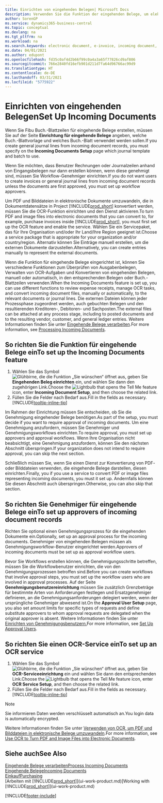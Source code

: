 ```yaml
---
title: Einrichten von eingehenden Belegen| Microsoft Docs
description: Verwenden Sie die Funktion der eingehenden Belege, um elektronische Belege zu erstellen, verwalten Sie OCRaufgaben, importieren Sie Rechnungen und wandeln Sie Bilddateien um.
author: SorenGP
ms.service: dynamics365-business-central
ms.topic: conceptual
ms.devlang: na
ms.tgt_pltfrm: na
ms.workload: na
ms.search.keywords: electronic document, e-invoice, incoming document, OCR, ecommerce, document exchange, import invoice
ms.date: 04/01/2021
ms.author: edupont
ms.openlocfilehash: fd35c0af4d2b66f99c0a4a3a65f77826cd9af806
ms.sourcegitcommit: 766e2840fd16efb901d211d7fa64d96766ac99d9
ms.translationtype: HT
ms.contentlocale: de-DE
ms.lasthandoff: 03/31/2021
ms.locfileid: "5775922"
---
```

# <a name="set-up-incoming-documents"></a><span data-ttu-id="0044a-103">Einrichten von eingehenden Belegen</span><span class="sxs-lookup"><span data-stu-id="0044a-103">Set Up Incoming Documents</span></span>

<span data-ttu-id="0044a-104">Wenn Sie Fibu Buch.-Blattzeilen für eingehende Belege erstellen, müssen Sie auf der Seite **Einrichtung für eingehende Belege** angeben, welche Buch.-Blattvorlage und welches Buch.-Blatt verwendet werden sollen.</span><span class="sxs-lookup"><span data-stu-id="0044a-104">If you create general journal lines from incoming document records, you must specify on the **Incoming Documents Setup** page which journal template and batch to use.</span></span>

<span data-ttu-id="0044a-105">Wenn Sie möchten, dass Benutzer Rechnungen oder Journalzeilen anhand von Eingangsbelegen nur dann erstellen können, wenn diese genehmigt sind, müssen Sie Workflow-Genehmiger einrichten.</span><span class="sxs-lookup"><span data-stu-id="0044a-105">If you do not want users to create invoices or general journal lines from incoming document records unless the documents are first approved, you must set up workflow approvers.</span></span>

<span data-ttu-id="0044a-106">Um PDF und Bilddateien in elektronische Dokumente umzuwandeln, die in Dokumentdatensätze in Project [!INCLUDE[prod_short](includes/prod_short.md)] konvertiert werden, müssen Sie die OCR-Funktion einrichten und den Dienst aktivieren.</span><span class="sxs-lookup"><span data-stu-id="0044a-106">To turn PDF and image files into electronic documents that you can convert to, for example, purchase invoices inside [!INCLUDE[prod_short](includes/prod_short.md)], you must first set up the OCR feature and enable the service.</span></span> <span data-ttu-id="0044a-107">Wählen Sie ein Servicepaket, das für Ihre Organisation und/oder Ihr Land/Ihre Region geeignet ist.</span><span class="sxs-lookup"><span data-stu-id="0044a-107">Choose a service package that is appropriate for your organization and/or country/region.</span></span> <span data-ttu-id="0044a-108">Alternativ können Sie Einträge manuell erstellen, um die externen Dokumente darzustellen.</span><span class="sxs-lookup"><span data-stu-id="0044a-108">Alternatively, you can create entries manually to represent the external documents.</span></span>  

<span data-ttu-id="0044a-109">Wenn die Funktion für eingehende Belege eingerichtet ist, können Sie verschiedene Funktionen zum Überprüfen von Ausgabenbelegen, Verwalten von OCR-Aufgaben und Konvertieren von eingehenden Belegen, manuell oder automatisch, in den entsprechenden Belegen oder Buch.-Blattzeilen verwenden.</span><span class="sxs-lookup"><span data-stu-id="0044a-109">When the Incoming Documents feature is set up, you can use different functions to review expense receipts, manage OCR tasks, and convert incoming document files, manually or automatically, to the relevant documents or journal lines.</span></span> <span data-ttu-id="0044a-110">Die externen Dateien können jeder Prozessphase zugeordnet werden, auch gebuchten Belegen und den resultierenden Kreditoren-, Debitoren- und Sachposten.</span><span class="sxs-lookup"><span data-stu-id="0044a-110">The external files can be attached at any process stage, including to posted documents and to the resulting vendor, customer, and general ledger entries.</span></span> <span data-ttu-id="0044a-111">Weitere Informationen finden Sie unter [Eingehende Belege verarbeiten](across-process-income-documents.md).</span><span class="sxs-lookup"><span data-stu-id="0044a-111">For more information, see [Processing Incoming Documents](across-process-income-documents.md).</span></span>

## <a name="to-set-up-the-incoming-documents-feature"></a><span data-ttu-id="0044a-112">So richten Sie die Funktion für eingehende Belege ein</span><span class="sxs-lookup"><span data-stu-id="0044a-112">To set up the Incoming Documents feature</span></span>

1. <span data-ttu-id="0044a-113">Wählen Sie das Symbol ![Glühbirne, die die Funktion „Sie wünschen“ öffnet](media/ui-search/search_small.png "Was möchten Sie tun?") aus, geben Sie **Eingehenden Beleg einrichten** ein, und wählen Sie dann den zugehörigen Link.</span><span class="sxs-lookup"><span data-stu-id="0044a-113">Choose the ![Lightbulb that opens the Tell Me feature](media/ui-search/search_small.png "Tell me what you want to do") icon, enter **Incoming Document Setup**, and then choose the related link.</span></span>
2. <span data-ttu-id="0044a-114">Füllen Sie die Felder nach Bedarf aus.</span><span class="sxs-lookup"><span data-stu-id="0044a-114">Fill in the fields as necessary.</span></span> [!INCLUDE[tooltip-inline-tip](includes/tooltip-inline-tip_md.md)]

<span data-ttu-id="0044a-115">Im Rahmen der Einrichtung müssen Sie entscheiden, ob Sie die Genehmigung eingehender Belege benötigen.</span><span class="sxs-lookup"><span data-stu-id="0044a-115">As part of the setup, you must decide if you want to require approval of incoming documents.</span></span> <span data-ttu-id="0044a-116">Um eine Genehmigung anzufordern, müssen Sie Genehmiger und Genehmigungsworkflows einrichten.</span><span class="sxs-lookup"><span data-stu-id="0044a-116">To require approval, you must set up approvers and approval workflows.</span></span> <span data-ttu-id="0044a-117">Wenn Ihre Organisation nicht beabsichtigt, eine Genehmigung anzufordern, können Sie den nächsten Abschnitt überspringen.</span><span class="sxs-lookup"><span data-stu-id="0044a-117">If your organization does not intend to require approval, you can skip the next section.</span></span>  

<span data-ttu-id="0044a-118">Schließlich müssen Sie, wenn Sie einen Dienst zur Konvertierung von PDF- oder Bilddateien verwenden, die eingehende Belege darstellen, diesen einrichten.</span><span class="sxs-lookup"><span data-stu-id="0044a-118">Finally, you if you use a service to convert PDF or image files representing incoming documents, you must it set up.</span></span> <span data-ttu-id="0044a-119">Andernfalls können Sie diesen Abschnitt auch überspringen.</span><span class="sxs-lookup"><span data-stu-id="0044a-119">Otherwise, you can also skip that section.</span></span>  

## <a name="to-set-up-approvers-of-incoming-document-records"></a><span data-ttu-id="0044a-120">So richten Sie Genehmiger für eingehende Belege ein</span><span class="sxs-lookup"><span data-stu-id="0044a-120">To set up approvers of incoming document records</span></span>

<span data-ttu-id="0044a-121">Richten Sie optional einen Genehmigungsprozess für die eingehenden Dokumente ein.</span><span class="sxs-lookup"><span data-stu-id="0044a-121">Optionally, set up an approval process for the incoming documents.</span></span> <span data-ttu-id="0044a-122">Genehmiger von eingehenden Belegen müssen als Genehmigungsworkflow-Benutzer eingerichtet werden.</span><span class="sxs-lookup"><span data-stu-id="0044a-122">Approvers of incoming documents must be set up as approval workflow users.</span></span>

<span data-ttu-id="0044a-123">Bevor Sie Workflows erstellen können, die Genehmigungsschritte betreffen, müssen Sie die Workflowbenutzer einrichten, die von den Genehmigungsprozessen betroffen sind.</span><span class="sxs-lookup"><span data-stu-id="0044a-123">Before you can create workflows that involve approval steps, you must set up the workflow users who are involved in approval processes.</span></span> <span data-ttu-id="0044a-124">Auf der Seite **Genehmigungsbenutzereinrichtung** müssen Sie zusätzlich Grenzbeträge für bestimmte Arten von Anforderungen festlegen und Ersatzgenehmiger definieren, an die Genehmigungsanforderungen delegiert werden, wenn der ursprüngliche Genehmiger abwesend ist.</span><span class="sxs-lookup"><span data-stu-id="0044a-124">On the **Approval User Setup** page, you also set amount limits for specific types of requests and define substitute approvers to whom approval requests are delegated when the original approver is absent.</span></span> <span data-ttu-id="0044a-125">Weitere Informationen finden Sie unter [Einrichten von Genehmigungsbenutzern.](across-how-to-set-up-approval-users.md)</span><span class="sxs-lookup"><span data-stu-id="0044a-125">For more information, see [Set Up Approval Users](across-how-to-set-up-approval-users.md).</span></span>

## <a name="to-set-up-an-ocr-service"></a><span data-ttu-id="0044a-126">So richten Sie einen OCR-Service ein</span><span class="sxs-lookup"><span data-stu-id="0044a-126">To set up an OCR service</span></span>

1. <span data-ttu-id="0044a-127">Wählen Sie das Symbol ![Glühbirne, die die Funktion „Sie wünschen“ öffnet](media/ui-search/search_small.png "Was möchten Sie tun?") aus, geben Sie **OCR-Serviceeinrichtung** ein und wählen Sie dann den entsprechenden Link.</span><span class="sxs-lookup"><span data-stu-id="0044a-127">Choose the ![Lightbulb that opens the Tell Me feature](media/ui-search/search_small.png "Tell me what you want to do") icon, enter **OCR Service Setup**, and then choose the related link.</span></span>
2. <span data-ttu-id="0044a-128">Füllen Sie die Felder nach Bedarf aus.</span><span class="sxs-lookup"><span data-stu-id="0044a-128">Fill in the fields as necessary.</span></span> [!INCLUDE[tooltip-inline-tip](includes/tooltip-inline-tip_md.md)]

> [!NOTE]  
> <span data-ttu-id="0044a-129">Sie informieren Daten werden verschlüsselt automatisch an.</span><span class="sxs-lookup"><span data-stu-id="0044a-129">You login data is automatically encrypted.</span></span>

<span data-ttu-id="0044a-130">Weitere Informationen finden Sie unter [Verwenden von OCR, um PDF und Bilddateien in elektronische Belege umzuwandeln](across-how-use-ocr-pdf-images-files.md).</span><span class="sxs-lookup"><span data-stu-id="0044a-130">For more information, see [Use OCR to Turn PDF and Image Files into Electronic Documents](across-how-use-ocr-pdf-images-files.md).</span></span>  

## <a name="see-also"></a><span data-ttu-id="0044a-131">Siehe auch</span><span class="sxs-lookup"><span data-stu-id="0044a-131">See Also</span></span>

[<span data-ttu-id="0044a-132">Eingehende Belege verarbeiten</span><span class="sxs-lookup"><span data-stu-id="0044a-132">Process Incoming Documents</span></span>](across-process-income-documents.md)  
[<span data-ttu-id="0044a-133">Eingehende Belege</span><span class="sxs-lookup"><span data-stu-id="0044a-133">Incoming Documents</span></span>](across-income-documents.md)  
[<span data-ttu-id="0044a-134">Einkauf</span><span class="sxs-lookup"><span data-stu-id="0044a-134">Purchasing</span></span>](purchasing-manage-purchasing.md)  
<span data-ttu-id="0044a-135">[Arbeiten mit [!INCLUDE[prod_short](includes/prod_short.md)]](ui-work-product.md)</span><span class="sxs-lookup"><span data-stu-id="0044a-135">[Working with [!INCLUDE[prod_short](includes/prod_short.md)]](ui-work-product.md)</span></span>


[!INCLUDE[footer-include](includes/footer-banner.md)]